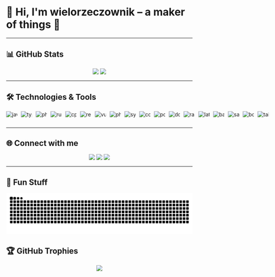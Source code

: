# 👋 Hi, I'm **wielorzeczownik** – a maker of things 🔧

---

## 📊 GitHub Stats
<div align="center">
  <picture>
    <source media="(prefers-color-scheme: dark)" srcset="https://github-readme-stats.vercel.app/api?username=wielorzeczownik&show_icons=true&count_private=true&theme=gotham&hide_border=true">
    <source media="(prefers-color-scheme: light)" srcset="https://github-readme-stats.vercel.app/api?username=wielorzeczownik&show_icons=true&count_private=true&hide_border=true">
    <img src="https://github-readme-stats.vercel.app/api?username=wielorzeczownik&show_icons=true&count_private=true&theme=gotham&hide_border=true" height="160" />
  </picture>
  
  <picture>
    <source media="(prefers-color-scheme: dark)" srcset="https://github-readme-stats.vercel.app/api/top-langs?username=wielorzeczownik&layout=compact&theme=gotham&hide_border=true">
    <source media="(prefers-color-scheme: light)" srcset="https://github-readme-stats.vercel.app/api/top-langs?username=wielorzeczownik&layout=compact&hide_border=true">
    <img src="https://github-readme-stats.vercel.app/api/top-langs?username=wielorzeczownik&layout=compact&theme=gotham&hide_border=true" height="160" />
  </picture>
</div>

---

## 🛠️ Technologies & Tools

<div align="left" style="display:flex;gap:10px;align-items:center;flex-wrap:nowrap;white-space:nowrap;">
  <img src="https://cdn.jsdelivr.net/gh/devicons/devicon/icons/javascript/javascript-original.svg" width="30" height="30" alt="javascript" />
  <img src="https://cdn.jsdelivr.net/gh/devicons/devicon/icons/typescript/typescript-original.svg" width="30" height="30" alt="typescript" />
  <img src="https://cdn.jsdelivr.net/gh/devicons/devicon/icons/php/php-original.svg" width="30" height="30" alt="php" />
  <img src="https://cdn.jsdelivr.net/gh/devicons/devicon/icons/rust/rust-original.svg" width="30" height="30" alt="rust" />
  <img src="https://cdn.jsdelivr.net/gh/devicons/devicon/icons/cplusplus/cplusplus-original.svg" width="30" height="30" alt="cplusplus" />
  <img src="https://cdn.jsdelivr.net/gh/devicons/devicon/icons/react/react-original.svg" width="30" height="30" alt="react" />
  <img src="https://cdn.jsdelivr.net/gh/devicons/devicon/icons/vuejs/vuejs-original.svg" width="30" height="30" alt="vue" />
  <img src="https://cdn.jsdelivr.net/gh/devicons/devicon/icons/phalcon/phalcon-original.svg" width="30" height="30" alt="phalcon" />
  <img src="https://cdn.jsdelivr.net/gh/devicons/devicon/icons/symfony/symfony-original.svg" width="30" height="30" alt="symfony" />
  <img src="https://cdn.jsdelivr.net/gh/devicons/devicon/icons/codeigniter/codeigniter-plain.svg" width="30" height="30" alt="codeigniter" />
  <img src="https://cdn.jsdelivr.net/gh/devicons/devicon/icons/postgresql/postgresql-original.svg" width="30" height="30" alt="postgresql" />
  <img src="https://cdn.jsdelivr.net/gh/devicons/devicon/icons/docker/docker-original.svg" width="30" height="30" alt="docker" />
  <img src="https://cdn.jsdelivr.net/gh/devicons/devicon/icons/raspberrypi/raspberrypi-original.svg" width="30" height="30" alt="raspberrypi" />
  <img src="https://cdn.jsdelivr.net/gh/devicons/devicon/icons/latex/latex-original.svg" width="30" height="30" alt="latex" />
  <img src="https://cdn.jsdelivr.net/gh/devicons/devicon/icons/bash/bash-original.svg" width="30" height="30" alt="bash" />
  <img src="https://cdn.jsdelivr.net/gh/devicons/devicon/icons/sass/sass-original.svg" width="30" height="30" alt="sass" />
  <img src="https://cdn.jsdelivr.net/gh/devicons/devicon/icons/bootstrap/bootstrap-original.svg" width="30" height="30" alt="bootstrap" />
  <img src="https://cdn.jsdelivr.net/gh/devicons/devicon/icons/tailwindcss/tailwindcss-original.svg" width="30" height="30" alt="tailwind" />
</div>

---

## 🌐 Connect with me
<p align="center">
  <a href="https://www.youtube.com/@wielorzeczownik"><img src="https://img.shields.io/badge/Youtube-FF0000?logo=youtube&logoColor=white&style=for-the-badge" /></a>
  <a href="https://www.twitch.tv/wielorzeczownik"><img src="https://img.shields.io/badge/Twitch-9146FF?logo=twitch&logoColor=white&style=for-the-badge" /></a>
  <a href="https://x.com/wielorzeczownik"><img src="https://img.shields.io/badge/Twitter-1DA1F2?logo=twitter&logoColor=white&style=for-the-badge" /></a>
</p>

---

## 🐍 Fun Stuff

<p align="center">
  <picture align="center">
    <source media="(prefers-color-scheme: dark)" srcset="https://raw.githubusercontent.com/wielorzeczownik/wielorzeczownik/output-snk/snake-dark.svg">
    <source media="(prefers-color-scheme: light)" srcset="https://raw.githubusercontent.com/wielorzeczownik/wielorzeczownik/output-snk/snake.svg">
    <img src="https://raw.githubusercontent.com/wielorzeczownik/wielorzeczownik/output-snk/snake-dark.svg" alt="Snake animation" />
  </picture>
</p>

## 🏆 GitHub Trophies

<p align="center">
  <picture>
    <source media="(prefers-color-scheme: dark)" srcset="https://github-profile-trophy.vercel.app?username=wielorzeczownik&theme=dracula&no-bg=true&no-frame=true&margin-w=8&margin-h=8">
    <source media="(prefers-color-scheme: light)" srcset="https://github-profile-trophy.vercel.app?username=wielorzeczownik&theme=light&no-bg=true&no-frame=true&margin-w=8&margin-h=8">
    <img src="https://github-profile-trophy.vercel.app?username=wielorzeczownik&theme=dracula&no-bg=true&no-frame=true&margin-w=8&margin-h=8" />
  </picture>
</p>
